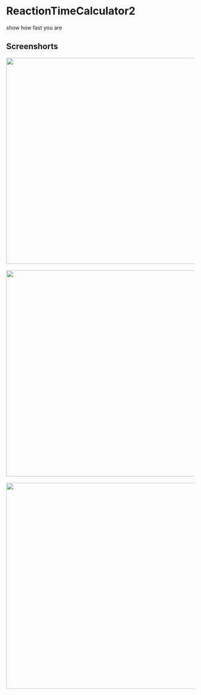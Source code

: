 # ReactionTimeCalculator2
show how fast you are
## Screenshorts
<img src="https://user-images.githubusercontent.com/54065701/102047630-99bc2380-3e03-11eb-9855-c6c681f96076.jpg" height="550" align="left" > &nbsp;&nbsp;&nbsp;&nbsp;&nbsp;&nbsp;&nbsp;&nbsp;&nbsp;&nbsp;&nbsp;&nbsp;<img src="https://user-images.githubusercontent.com/54065701/102047634-9aed5080-3e03-11eb-9bed-9fc45aa58dd6.jpg" height="550" align="center">&nbsp;<img src="https://user-images.githubusercontent.com/54065701/102047637-9b85e700-3e03-11eb-8f98-a4a75f897660.jpg" height="550" align="right">



